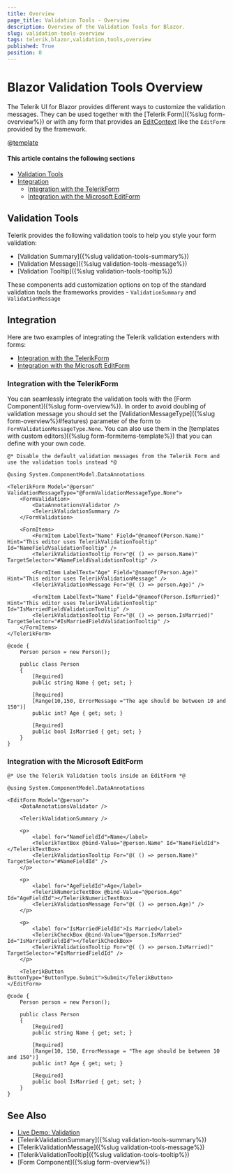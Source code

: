 ```yaml
---
title: Overview
page_title: Validation Tools - Overview
description: Overview of the Validation Tools for Blazor.
slug: validation-tools-overview
tags: telerik,blazor,validation,tools,overview
published: True
position: 0
---
```


# Blazor Validation Tools Overview

The Telerik UI for Blazor provides different ways to customize the validation messages. They can be used together with the [Telerik Form]({%slug form-overview%}) or with any form that provides an <a href="https://docs.microsoft.com/en-us/dotnet/api/microsoft.aspnetcore.components.forms.editcontext?view=aspnetcore-5.0" target="_blank">EditContext</a> like the `EditForm` provided by the framework. 

@[template](/_contentTemplates/common/form-validation.md#note-validation)

#### This article contains the following sections

* [Validation Tools](#validation-tools)
* [Integration](#integration)
	* [Integration with the TelerikForm](#integration-with-the-telerikform)
	* [Integration with the Microsoft EditForm](#integration-with-the-microsoft-editform)


## Validation Tools

Telerik provides the following validation tools to help you style your form validation:

* [Validation Summary]({%slug validation-tools-summary%})
* [Validation Message]({%slug validation-tools-message%})
* [Validation Tooltip]({%slug validation-tools-tooltip%})

These components add customization options on top of the standard validation tools the frameworks provides - `ValidationSummary` and `ValidationMessage`

## Integration

Here are two examples of integrating the Telerik validation extenders with forms:

* [Integration with the TelerikForm](#integration-with-the-telerikform)
* [Integration with the Microsoft EditForm](#integration-with-the-microsoft-editform)

### Integration with the TelerikForm

You can seamlessly integrate the validation tools with the [Form Component]({%slug form-overview%}). In order to avoid doubling of validation message you should set the [ValidationMessageType]({%slug form-overview%}#features) parameter of the form to `FormValidationMessageType.None`. You can also use them in the [templates with custom editors]({%slug form-formitems-template%}) that you can define with your own code.

````CSHTML
@* Disable the default validation messages from the Telerik Form and use the validation tools instead *@

@using System.ComponentModel.DataAnnotations

<TelerikForm Model="@person" ValidationMessageType="@FormValidationMessageType.None">
    <FormValidation>
        <DataAnnotationsValidator />
        <TelerikValidationSummary />
    </FormValidation>

    <FormItems>
        <FormItem LabelText="Name" Field="@nameof(Person.Name)" Hint="This editor uses TelerikValidationTooltip" Id="NameFieldVsalidationTooltip" />
        <TelerikValidationTooltip For="@( () => person.Name)" TargetSelector="#NameFieldVsalidationTooltip" />

        <FormItem LabelText="Age" Field="@nameof(Person.Age)" Hint="This editor uses TelerikValidationMessage" />
        <TelerikValidationMessage For="@( () => person.Age)" />

        <FormItem LabelText="Name" Field="@nameof(Person.IsMarried)" Hint="This editor uses TelerikValidationTooltip" Id="IsMarriedFieldValidationTooltip" />
        <TelerikValidationTooltip For="@( () => person.IsMarried)" TargetSelector="#IsMarriedFieldValidationTooltip" />
    </FormItems>
</TelerikForm>

@code {
    Person person = new Person();

    public class Person
    {
        [Required]
        public string Name { get; set; }

        [Required]
        [Range(10,150, ErrorMessage ="The age should be between 10 and 150")]
        public int? Age { get; set; }

        [Required]
        public bool IsMarried { get; set; }
    }
}
````

### Integration with the Microsoft EditForm

````CSHTML
@* Use the Telerik Validation tools inside an EditForm *@

@using System.ComponentModel.DataAnnotations

<EditForm Model="@person">
    <DataAnnotationsValidator />

    <TelerikValidationSummary />

    <p>
        <label for="NameFieldId">Name</label>
        <TelerikTextBox @bind-Value="@person.Name" Id="NameFieldId"></TelerikTextBox>
        <TelerikValidationTooltip For="@( () => person.Name)" TargetSelector="#NameFieldId" />
    </p>

    <p>
        <label for="AgeFieldId">Age</label>
        <TelerikNumericTextBox @bind-Value="@person.Age" Id="AgeFieldId"></TelerikNumericTextBox>
        <TelerikValidationMessage For="@( () => person.Age)" />
    </p>

    <p>
        <label for="IsMarriedFieldId">Is Married</label>
        <TelerikCheckBox @bind-Value="@person.IsMarried" Id="IsMarriedFieldId"></TelerikCheckBox>
        <TelerikValidationTooltip For="@( () => person.IsMarried)" TargetSelector="#IsMarriedFieldId" />
    </p>

    <TelerikButton ButtonType="ButtonType.Submit">Submit</TelerikButton>
</EditForm>

@code {
    Person person = new Person();

    public class Person
    {
        [Required]
        public string Name { get; set; }

        [Required]
        [Range(10, 150, ErrorMessage = "The age should be between 10 and 150")]
        public int? Age { get; set; }

        [Required]
        public bool IsMarried { get; set; }
    }
}
````

## See Also

* [Live Demo: Validation](https://demos.telerik.com/blazor-ui/validation/overview)
* [TelerikValidationSummary]({%slug validation-tools-summary%})
* [TelerikValidationMessage]({%slug validation-tools-message%})
* [TelerikValidationTooltip]({%slug validation-tools-tooltip%})
* [Form Component]({%slug form-overview%})

